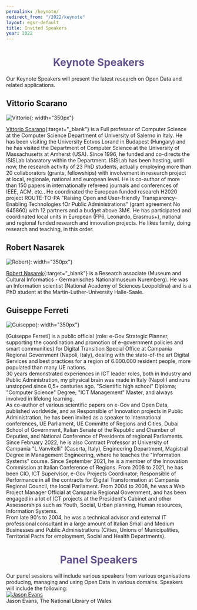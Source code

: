 ```yaml
---
permalink: /keynote/
redirect_from: "/2022/keynote"
layout: egsr-default
title: Invited Speakers
year: 2022
---
```


<h1 align="center" style="color:#64548C;"> Keynote Speakers </h1>
Our Keynote Speakers will present the latest research on Open Data and related applications.

## Vittorio Scarano

![Vittorio](https://docenti.unisa.it/uploads/rescue/foto/001717.jpg){: width="350px"}

[Vittorio Scarano](https://docenti.unisa.it/001717/en/home){:target="_blank"} is a Full professor of Computer Science at the Computer Science Department of University of Salerno in Italy. 
He has been visiting the University Eotvos Lorand in Budapest (Hungary) and he has visited the Department of Computer Science at the University of Massachusetts at Amherst (USA).
Since 1996, he  funded and co-directs the ISISLab laboratory within the Department. ISISLab has been hosting, until now, the research activity of 23 PhD students, actually employing more than 20 collaborators (grants, fellowships) with involvement in research project at local, regionale, national and european level. 
He is co-author of more than 150 papers in internationally refereed journals and conferences of IEEE, ACM, etc..
He coordinated the European funded research H2020 project ROUTE-TO-PA "Raising Open and User-friendly Transparency-Enabling Technologies fOr Public Administrations" (grant agreement No 645860) with 12 partners and a budget above 3M€. He has participated and coordinated local units in European (FP6, Leonardo, Erasmus+), national and regional funded research and innovation projects.
He likes family, doing research and teaching, in this order.


## Robert Nasarek
<!-- ### Title: Infrastructures of knowledge: Two perspectives on linked open data in the field of Germany’s cultural heritage. -->
![Robert](https://avatars.githubusercontent.com/u/29227376?v=4){: width="350px"}

[Robert Nasarek](https://www.geschichte.uni-halle.de/mitarbeiter/nasarek/){:target="_blank"} is a Research associate (Museum and Cultural Informatics - Germanisches Nationalmuseum Nuremberg). He was an Information scientist (National Academy of Sciences Leopoldina) and is a PhD student at the Martin-Luther-University Halle-Saale.

<!-- ![Vittorio](https://docenti.unisa.it/uploads/rescue/foto/001717.jpg){: width="350px"} -->

<!-- ### Title: Co-creation of Open Data: Open Data of the citizens, by the citizens, for the citizens!
 
Open data is data that is freely available to everyone to use and republish as they wish, without any kind of restrictions, be it copyright, patents or any other mechanisms of control. It is recently become a very important innovation for the Public Administration and citizens in order to improve the transparency and the awareness of the relationship government-citizens.

The seminar will describe the experiences generated by the EU H2020 Project ROUTE-TO-PA,  multidisciplinary innovation project, that, by combining expertise and research in the fields of e-government, computer science, learning science and economy, is aiming at improving the impact, towards citizens and within society, of ICT-based technology platforms for transparency.

The main objective of the project was to improve the engagement of citizens by making them able to socially interact over open data, by forming or joining existing online communities that share common interest and discuss common issues of relevance to local policy, service delivery, and regulation; citizens are also empowered to co-create open datasets, thereby becoming authors and actors in the Open Data ecosystem, rather than simple (maybe even advanced) users.

We will illustrate the guidelines of the project, the Social Platform for Open Data (SPOD) created by the project and several examples of real communities that are using the outcomes of the project, even 3 years after the end of the project. In particular we will describe the experience of HETOR (www.hetor.it) where communities are collectively creating knowledge (in the form of open datasets) about the local cultural heritage, collecting materials, oral traditions, and recollections of their local history. Finally we will explore how, by using Linked Open Data, it is possible to simply create a Virtual Exhibition from personalized requirements.

Acknowledgments: Most part of the work was supported by the grant of EU Horizon 2020 project ROUTE-TO-PA. We thank all the researchers of the ROUTE-TO-PA project for very interesting and useful discussions. We also thank all the participants of the project and all the citizens and organizations that collaborated in the use cases. -->

## Guiseppe Ferreti
<!-- ### Title: Infrastructures of knowledge: Two perspectives on linked open data in the field of Germany’s cultural heritage. -->
![Guiseppe](https://www.theinnovationgroup.it/wp-content/uploads/2019/09/Ferretti.jpg){: width="350px"}

[Guiseppe Ferreti] is a public official (role: e-Gov Strategic Planner, supporting the coordination and promotion of e-government policies and smart communities) for Digital Transition Special Office at Campania Regional Government (Napoli, Italy), dealing with the state-of-the art Digital Services and best practices for a region of 6.000.000 resident people, more populated than many UE nations.  
30 years demonstrated experiences in ICT leader roles, both in Industry and Public Administration, my physical brain was made in Italy (Napoli) and runs unstopped since 0,5+ centuries ago. 
"Scientific high school" Diploma; "Computer Science" Degree; "ICT Management" Master, and always involved in lifelong learning.  
As co-author of various scientific papers on e-Gov and Open Data, published worldwide, and as Responsible of Innovation projects in Public Administration, he has been invited as a speaker to international conferences, UE Parliament, UE Committe of Regions and Cities, Dubai School of Government, Italian Senate of the Republic and Chamber of Deputies, and National Conference of Presidents of regional Parliaments.  
Since February 2022, he is also Contract Professor at University of Campania "L.Vanvitelli" (Caserta, Italy), Engineering Department, Magistral Degree in Management Engineering, where he teaches the "Information Systems" course. 
Since September 2021, he is a member of the Innovation Commission at Italian Conference of Regions. 
From 2008 to 2021, he has been CIO, ICT Supervisor, e-Gov Projects Coordinator; Responsible of Performance in all the contracts for Digital Transformation at Campania Regional Council, the local Parliament. 
From 2004 to 2008, he was a Web Project Manager Official at Campania Regional Government, and has been engaged in a lot of ICT projects at the President's Cabinet and other Assessorships such as Youth, Social, Urban planning, Human resources, Information Systems.   
From late 90's to 2004, he was a technical advisor and external IT professional consultant in a large amount of Italian Small and Medium Businesses and Public Administrations (Cities, Unions of Municipalities, Territorial Pacts for employment, Social and Health Departments).


<h1 align="center" style="color:#64548C;"> Panel Speakers </h1>
Our panel sessions will include various speakers from various organisations producing, managing and using Open Data in various domains. Speakers will include the following:

<!-- <div class="gallery">
  <a target="_blank" href="https://wikimedia.org.uk/wiki/User:Richard_Nevell_(WMUK)">
    <img src="../img/2022/richard.jpg" alt="RichardNevell">
  </a>
  <div class="desc">Richard Nevell, Wikimedia UK</div>
</div> -->
<div class="gallery">
  <a target="_blank" href="https://openuk.uk/profiles/jason-evans/">
    <img src="https://upload.wikimedia.org/wikipedia/commons/d/dd/Jason_Evans.jpg" alt="Jason Evans">
  </a>
  <div class="desc">Jason Evans, The National Library of Wales</div>
</div>
